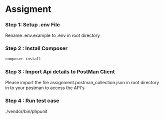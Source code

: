 # Assigment



### Step 1: Setup .env File

Rename .env.example to .env in root directory


### Step 2 : Install Composer

```bash
composer install
```

### Step 3  : Import Api details to PostMan Client

Please import the file assignment.postman_collection.json in root directory in to your postman to access the API's

### Step 4  : Run test case

./vendor/bin/phpunit





